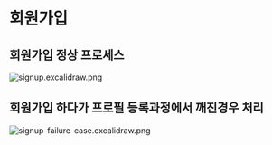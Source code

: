 # 회원가입

## 회원가입 정상 프로세스

![signup.excalidraw.png](signup.excalidraw.png)
## 회원가입 하다가 프로필 등록과정에서 깨진경우 처리

![signup-failure-case.excalidraw.png](signup-failure-case.excalidraw.png)




